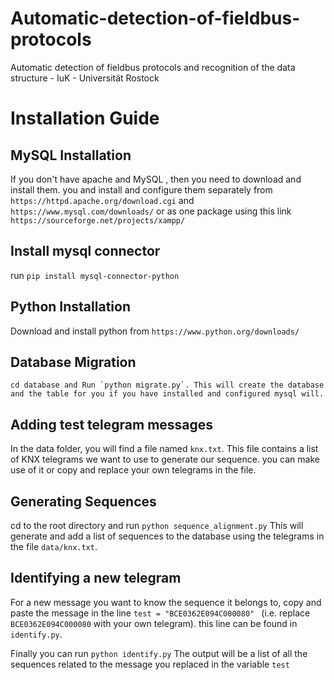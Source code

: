 # Automatic-detection-of-fieldbus-protocols
Automatic detection of fieldbus protocols and recognition of the data structure - IuK - Universität Rostock

# Installation Guide

## MySQL Installation

If you don't have apache and MySQL , then you need to download and install them. you and install and configure  them separately from `https://httpd.apache.org/download.cgi` and `https://www.mysql.com/downloads/`  or as one package using this link `https://sourceforge.net/projects/xampp/`

## Install mysql connector 
run `pip install mysql-connector-python`

## Python Installation

Download and install python from `https://www.python.org/downloads/` 

## Database Migration

``
cd database and Run `python migrate.py`.
This will create the database and the table for you if you have installed and configured mysql will.
``

## Adding test telegram messages

In the data folder, you will find a file named `knx.txt`. This file contains a list of KNX telegrams we want to use to generate our sequence. you can make use of it or copy and replace your own telegrams in the file.

## Generating Sequences

cd to the root directory and run `python sequence_alignment.py`
This will generate and add a list of sequences to the database using the telegrams in the file `data/knx.txt`.

## Identifying a new telegram 

For a new message you want to know the sequence it belongs to, copy and paste the message in the line `test = "BCE0362E094C000080" ` (i.e. replace `BCE0362E094C000080` with your own telegram). this line can be found in `identify.py`.

Finally you can run `python identify.py`
The output will be a list of all the sequences related to the message you replaced in the variable `test`